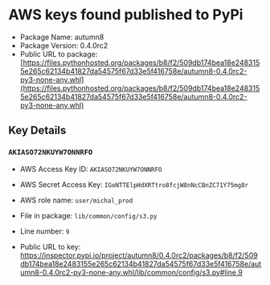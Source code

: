 # AWS keys found published to PyPi

* Package Name: autumn8
* Package Version: 0.4.0rc2
* Public URL to package: [https://files.pythonhosted.org/packages/b8/f2/509db174bea18e2483155e265c62134b41827da54575f67d33e5f416758e/autumn8-0.4.0rc2-py3-none-any.whl](https://files.pythonhosted.org/packages/b8/f2/509db174bea18e2483155e265c62134b41827da54575f67d33e5f416758e/autumn8-0.4.0rc2-py3-none-any.whl)

## Key Details

### `AKIASO72NKUYW7ONNRFO`

* AWS Access Key ID: `AKIASO72NKUYW7ONNRFO`
* AWS Secret Access Key: `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` 
* AWS role name: `user/michal_prod`
* File in package: `lib/common/config/s3.py`
* Line number: `9`

* Public URL to key: https://inspector.pypi.io/project/autumn8/0.4.0rc2/packages/b8/f2/509db174bea18e2483155e265c62134b41827da54575f67d33e5f416758e/autumn8-0.4.0rc2-py3-none-any.whl/lib/common/config/s3.py#line.9


